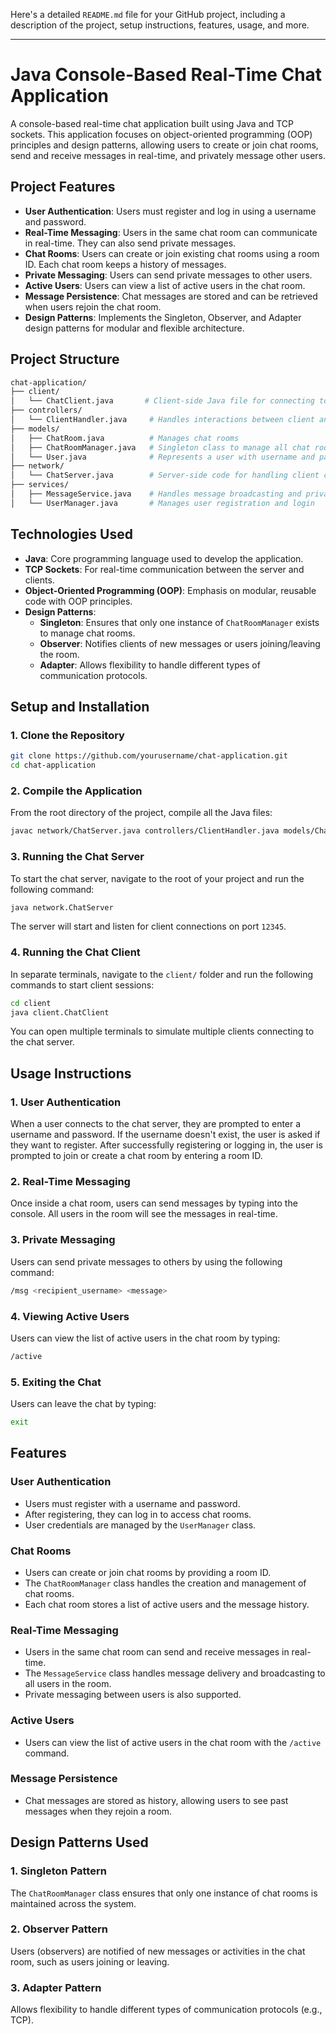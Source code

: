 Here's a detailed `README.md` file for your GitHub project, including a description of the project, setup instructions, features, usage, and more.

---

# **Java Console-Based Real-Time Chat Application**

A console-based real-time chat application built using Java and TCP sockets. This application focuses on object-oriented programming (OOP) principles and design patterns, allowing users to create or join chat rooms, send and receive messages in real-time, and privately message other users.

## **Project Features**

- **User Authentication**: Users must register and log in using a username and password.
- **Real-Time Messaging**: Users in the same chat room can communicate in real-time. They can also send private messages.
- **Chat Rooms**: Users can create or join existing chat rooms using a room ID. Each chat room keeps a history of messages.
- **Private Messaging**: Users can send private messages to other users.
- **Active Users**: Users can view a list of active users in the chat room.
- **Message Persistence**: Chat messages are stored and can be retrieved when users rejoin the chat room.
- **Design Patterns**: Implements the Singleton, Observer, and Adapter design patterns for modular and flexible architecture.

## **Project Structure**

```bash
chat-application/
├── client/
│   └── ChatClient.java       # Client-side Java file for connecting to the server
├── controllers/
│   └── ClientHandler.java     # Handles interactions between client and server
├── models/
│   ├── ChatRoom.java          # Manages chat rooms
│   ├── ChatRoomManager.java   # Singleton class to manage all chat rooms
│   └── User.java              # Represents a user with username and password
├── network/
│   └── ChatServer.java        # Server-side code for handling client connections
├── services/
│   ├── MessageService.java    # Handles message broadcasting and private messages
│   └── UserManager.java       # Manages user registration and login
```

## **Technologies Used**

- **Java**: Core programming language used to develop the application.
- **TCP Sockets**: For real-time communication between the server and clients.
- **Object-Oriented Programming (OOP)**: Emphasis on modular, reusable code with OOP principles.
- **Design Patterns**:
  - **Singleton**: Ensures that only one instance of `ChatRoomManager` exists to manage chat rooms.
  - **Observer**: Notifies clients of new messages or users joining/leaving the room.
  - **Adapter**: Allows flexibility to handle different types of communication protocols.

## **Setup and Installation**

### 1. **Clone the Repository**

```bash
git clone https://github.com/yourusername/chat-application.git
cd chat-application
```

### 2. **Compile the Application**

From the root directory of the project, compile all the Java files:

```bash
javac network/ChatServer.java controllers/ClientHandler.java models/ChatRoom.java models/ChatRoomManager.java models/User.java services/MessageService.java services/UserManager.java client/ChatClient.java
```

### 3. **Running the Chat Server**

To start the chat server, navigate to the root of your project and run the following command:

```bash
java network.ChatServer
```

The server will start and listen for client connections on port `12345`.

### 4. **Running the Chat Client**

In separate terminals, navigate to the `client/` folder and run the following commands to start client sessions:

```bash
cd client
java client.ChatClient
```

You can open multiple terminals to simulate multiple clients connecting to the chat server.

## **Usage Instructions**

### 1. **User Authentication**

When a user connects to the chat server, they are prompted to enter a username and password. If the username doesn't exist, the user is asked if they want to register. After successfully registering or logging in, the user is prompted to join or create a chat room by entering a room ID.

### 2. **Real-Time Messaging**

Once inside a chat room, users can send messages by typing into the console. All users in the room will see the messages in real-time.

### 3. **Private Messaging**

Users can send private messages to others by using the following command:

```bash
/msg <recipient_username> <message>
```

### 4. **Viewing Active Users**

Users can view the list of active users in the chat room by typing:

```bash
/active
```

### 5. **Exiting the Chat**

Users can leave the chat by typing:

```bash
exit
```

## **Features**

### User Authentication

- Users must register with a username and password.
- After registering, they can log in to access chat rooms.
- User credentials are managed by the `UserManager` class.

### Chat Rooms

- Users can create or join chat rooms by providing a room ID.
- The `ChatRoomManager` class handles the creation and management of chat rooms.
- Each chat room stores a list of active users and the message history.

### Real-Time Messaging

- Users in the same chat room can send and receive messages in real-time.
- The `MessageService` class handles message delivery and broadcasting to all users in the room.
- Private messaging between users is also supported.

### Active Users

- Users can view the list of active users in the chat room with the `/active` command.

### Message Persistence

- Chat messages are stored as history, allowing users to see past messages when they rejoin a room.

## **Design Patterns Used**

### 1. **Singleton Pattern**
The `ChatRoomManager` class ensures that only one instance of chat rooms is maintained across the system.

### 2. **Observer Pattern**
Users (observers) are notified of new messages or activities in the chat room, such as users joining or leaving.

### 3. **Adapter Pattern**
Allows flexibility to handle different types of communication protocols (e.g., TCP).

